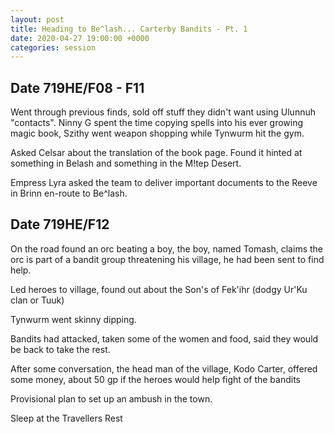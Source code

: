 ```yaml
---
layout: post
title: Heading to Be^lash... Carterby Bandits - Pt. 1
date: 2020-04-27 19:00:00 +0000
categories: session
---
```


## Date 719HE/F08 - F11

Went through previous finds, sold off stuff they didn't want using Ulunnuh
"contacts". Ninny G spent the time copying spells into his ever growing magic
book, Szithy went weapon shopping while Tynwurm hit the gym.

Asked Celsar about the translation of the book page. Found it hinted at
something in Belash and something in the M!tep Desert.

Empress Lyra asked the team to deliver important documents to the Reeve in Brinn
en-route to Be^lash.

## Date 719HE/F12

On the road found an orc beating a boy, the boy, named Tomash, claims the orc is
part of a bandit group threatening his village, he had been sent to find help.

Led heroes to village, found out about the Son's of Fek'ihr (dodgy Ur'Ku clan or
Tuuk)

Tynwurm went skinny dipping.

Bandits had attacked, taken some of the women and food, said they would be back
to take the rest.

After some conversation, the head man of the village, Kodo Carter, offered some
money, about 50 gp if the heroes would help fight of the bandits

Provisional plan to set up an ambush in the town.

Sleep at the Travellers Rest
